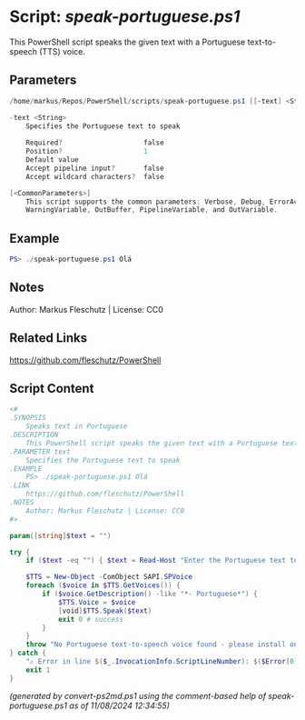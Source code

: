 Script: *speak-portuguese.ps1*
========================

This PowerShell script speaks the given text with a Portuguese text-to-speech (TTS) voice.

Parameters
----------
```powershell
/home/markus/Repos/PowerShell/scripts/speak-portuguese.ps1 [[-text] <String>] [<CommonParameters>]

-text <String>
    Specifies the Portuguese text to speak
    
    Required?                    false
    Position?                    1
    Default value                
    Accept pipeline input?       false
    Accept wildcard characters?  false

[<CommonParameters>]
    This script supports the common parameters: Verbose, Debug, ErrorAction, ErrorVariable, WarningAction, 
    WarningVariable, OutBuffer, PipelineVariable, and OutVariable.
```

Example
-------
```powershell
PS> ./speak-portuguese.ps1 Olá

```

Notes
-----
Author: Markus Fleschutz | License: CC0

Related Links
-------------
https://github.com/fleschutz/PowerShell

Script Content
--------------
```powershell
<#
.SYNOPSIS
	Speaks text in Portuguese 
.DESCRIPTION
	This PowerShell script speaks the given text with a Portuguese text-to-speech (TTS) voice.
.PARAMETER text
	Specifies the Portuguese text to speak
.EXAMPLE
	PS> ./speak-portuguese.ps1 Olá
.LINK
	https://github.com/fleschutz/PowerShell
.NOTES
	Author: Markus Fleschutz | License: CC0
#>

param([string]$text = "")

try {
	if ($text -eq "") { $text = Read-Host "Enter the Portuguese text to speak" }

	$TTS = New-Object -ComObject SAPI.SPVoice
	foreach ($voice in $TTS.GetVoices()) {
		if ($voice.GetDescription() -like "*- Portuguese*") { 
			$TTS.Voice = $voice
			[void]$TTS.Speak($text)
			exit 0 # success
		}
	}
	throw "No Portuguese text-to-speech voice found - please install one"
} catch {
	"⚠️ Error in line $($_.InvocationInfo.ScriptLineNumber): $($Error[0])"
	exit 1
}
```

*(generated by convert-ps2md.ps1 using the comment-based help of speak-portuguese.ps1 as of 11/08/2024 12:34:55)*
